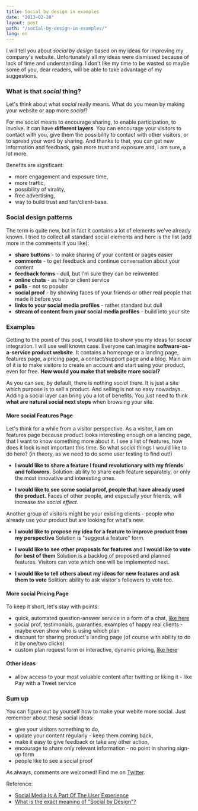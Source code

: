 ```yaml
---
title: Social by design in examples
date: "2013-02-20"
layout: post
path: "/social-by-design-in-examples/"
lang: en
---
```


I will tell you about *social by design* based on my ideas for improving my company's website. Unfortunately all my ideas were dismissed because of lack of time and understanding. I don't like my time to be wasted so maybe some of you, dear readers, will be able to take advantage of my suggestions.

### What is that *social* thing?

Let's think about what *social* really means. What do you mean by making your website or app more *social*?

For me *social* means to encourage sharing, to enable participation, to involve. It can have **different layers**. You can encourage your visitors to contact with you, give them the possibility to contact with other visitors, or to spread your word by sharing. And thanks to that, you can get new information and feedback, gain more trust and exposure and, I am sure, a lot more.

Benefits are significant:

- more engagement and exposure time,
- more traffic,
- possibility of virality,
- free advertising,
- way to build trust and fan/client-base.

### Social design patterns

The term is quite new, but in fact it contains a lot of elements we've already known. I tried to collect all standard social elements and here is the list (add more in the comments if you like):

- **share buttons** - to make sharing of your content or pages easier
- **comments** - to get feedback and continue conversation about your content
- **feedback forms** - dull, but I'm sure they can be reinvented
- **online chats** - as help or client service
- **polls** - not so popular
- **social proof** - by showing faces of your friends or other real people that made it before you
- **links to your social media profiles** - rather standard but dull
- **stream of content from your social media profiles** - build into your site

### Examples

Getting to the point of this post, I would like to show you my ideas for *social* integration. I will use well known case. Everyone can imagine **software-as-a-service product website**. It contains a homepage or a landing page, features page, a pricing page, a contact/support page and a blog. Main aim of it is to make visitors to create an account and start using your product, even for free. **How would you make that website more social?**

As you can see, by default, there is nothing *social* there. It is just a site which purpose is to sell a product. And selling is not so easy nowadays. Adding a social layer can bring you a lot of benefits. You just need to think **what are natural social next steps** when browsing your site.

#### More social Features Page

Let's think for a while from a visitor perspective. As a visitor, I am on features page because product looks interesting enough on a landing page, that I want to know something more about it. I see a list of features, how does it look is not important this time. So what *social* things I would like to do here? (in theory, as we need to do some user testing to find out!)

- **I would like to share a feature I found revolutionary with my friends and followers.**
  Solution: ability to share each feature separately, or only the most innovative and interesting ones.

- **I would like to see some social proof, people that have already used the product.**
  Faces of other people, and especially your friends, will increase *the social effect*.

Another group of visitors might be your existing clients - people who already use your product but are looking for what's new.

- **I would like to propose my idea for a feature to improve product from my perspective**
  Solution is "suggest a feature" form.

- **I would like to see other proposals for features** and **I would like to vote for best of them**
  Solution is a backlog of proposed and planned features. Visitors can vote which one will be implemented next.

- **I would like to tell others about my ideas for new features and ask them to vote**
  Solition: ability to ask visitor's followers to vote too.

#### More social Pricing Page

To keep it short, let's stay with points:

- quick, automated question-answer service in a form of a chat, [like here](http://www.congstar.de/hilfe-service/)
- social prof, testimonials, guaranties, examples of happy real clients - maybe even show who is using which plan
- discount for sharing product's landing page (of course with ability to do it by one/two clicks)
- custom plan request form or interactive, dynamic pricing, [like here](http://www.heroku.com/pricing)

#### Other ideas

- allow access to your most valuable content after twitting or liking it - like Pay with a Tweet service


### Sum up

You can figure out by yourself how to make your webite more social. Just remember about these social ideas:

- give your visitors something to do,
- update your content regularly - keep them coming back,
- make it easy to give feedback or take any other action,
- encourage to share only relevant information - no point in sharing sign-up form
- people like to see a social proof

As always, comments are welcomed! Find me on [Twitter](https://twitter.com/krzysu).

Reference:

- [Social Media Is A Part Of The User Experience](http://www.smashingmagazine.com/2012/06/04/social-media-is-a-part-of-the-user-experience/)
- [What is the exact meaning of "Social by Design"?](http://www.quora.com/What-is-the-exact-meaning-of-Social-by-Design)
